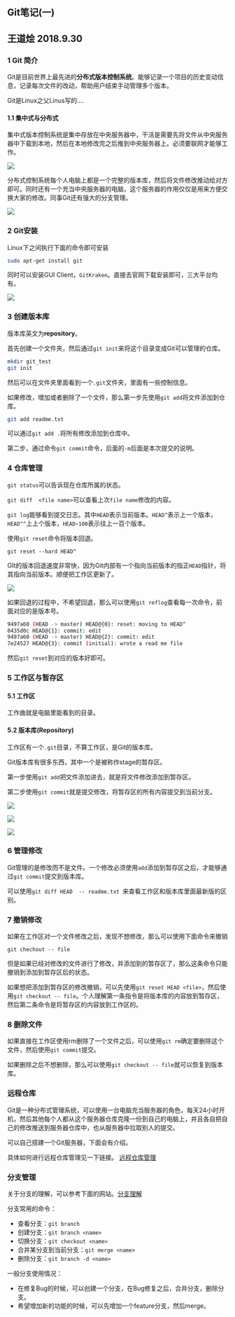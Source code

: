## Git笔记(一)
## 王道烩  2018.9.30

### 1 Git 简介

Git是目前世界上最先进的**分布式版本控制系统**。能够记录一个项目的历史变动信息，记录每次文件的改动，帮助用户结束手动管理多个版本。

Git是Linux之父Linus写的....

#### 1.1 集中式与分布式

集中式版本控制系统是集中存放在中央服务器中，干活是需要先将文件从中央服务器中下载到本地，然后在本地修改完之后推到中央服务器上。必须要联网才能够工作。

![](./images/集中式系统.jpeg)

分布式控制系统每个人电脑上都是一个完整的版本库，然后将文件修改推动给对方即可。同时还有一个充当中央服务器的电脑，这个服务器的作用仅仅是用来方便交换大家的修改。同事Git还有强大的分支管理。

![](./images/分布式系统.jpeg)

### 2 Git安装

Linux下之间执行下面的命令即可安装

```bash
sudo apt-get install git
```

同时可以安装GUI Client，`GitKraken`。直接去官网下载安装即可，三大平台均有。

![](./images/GitKraken.png)

### 3 创建版本库

版本库英文为**repository**。

首先创建一个文件夹，然后通过`git init`来将这个目录变成Git可以管理的仓库。

```bash
mkdir git_test
git init
```

然后可以在文件夹里面看到一个`.git`文件夹，里面有一些控制信息。

如果修改，增加或者删除了一个文件，那么第一步先使用`git add`将文件添加到仓库。

```bash
git add readme.txt
```
可以通过`git add .`将所有修改添加到仓库中。

第二步，通过命令`git commit`命令，后面的`-m`后面是本次提交的说明。

### 4 仓库管理

`git status`可以告诉现在仓库所属的状态。

`git diff  <file name>`可以查看上次`file name`修改的内容。

`git log`能够看到提交日志。其中`HEAD`表示当前版本。`HEAD^`表示上一个版本，`HEAD^^`上上个版本，`HEAD~100`表示往上一百个版本。

使用`git reset`命令将版本回退。

```
git reset --hard HEAD^
```

GIt的版本回退速度非常快，因为Git内部有一个指向当前版本的指正`HEAD`指针，将其指向当前版本。顺便把工作区更新了。

![](./images/Git指针.jpeg)

如果回退的过程中，不希望回退，那么可以使用`git reflog`查看每一次命令，前面对应的是版本号。

```bash
9497a60 (HEAD -> master) HEAD@{0}: reset: moving to HEAD^
0435d0c HEAD@{1}: commit: edit
9497a60 (HEAD -> master) HEAD@{2}: commit: edit
7e24527 HEAD@{3}: commit (initial): wrote a read me file
```

然后`git reset`到对应的版本好即可。

### 5 工作区与暂存区

#### 5.1 工作区

工作曲就是电脑里能看到的目录。

#### 5.2 版本库(Repository)

工作区有一个`.git`目录，不算工作区，是Git的版本库。

Git版本库有很多东西，其中一个是被称作stage的暂存区。

第一步使用`git add`把文件添加进去，就是将文件修改添加到暂存区。

第二步使用`git commit`就是提交修改，将暂存区的所有内容提交到当前分支。

![](./images/Git理解1.jpeg)

![](./images/Git理解2.jpeg)

![](./images/Git理解3.jpeg)

### 6 管理修改

Git管理的是修改而不是文件。一个修改必须使用`add`添加到暂存区之后，才能够通过`git commit`提交到版本库。

可以使用`git diff HEAD  -- readme.txt `来查看工作区和版本库里面最新版的区别。

### 7 撤销修改

如果在工作区对一个文件修改之后，发现不想修改，那么可以使用下面命令来撤销

`git chechout -- file`

但是如果已经对修改的文件进行了修改，并添加到的暂存区了，那么这条命令只能撤销到添加到暂存区后的状态。

如果想把添加到暂存区的修改撤销，可以先使用`git reset HEAD <file>`，然后使用`git checkout -- file`。个人理解第一条指令是将版本库的内容放到暂存区，然后第二条命令是将暂存区的内容放到工作区的。

### 8 删除文件

如果直接在工作区使用rm删除了一个文件之后，可以使用`git rm`确定要删除这个文件，然后使用`git commit`提交。

如果删除之后不想删除，那么可以使用`git checkout -- file`就可以恢复到版本库。

### 远程仓库

Git是一种分布式管理系统，可以使用一台电脑充当服务器的角色，每天24小时开机，然后其他每个人都从这个服务器仓库克隆一份到自己的电脑上，并且各自把自己的修改推送到服务器仓库中，也从服务器中拉取别人的提交。

可以自己搭建一个Git服务器，下面会有介绍。

具体如何进行远程仓库管理见一下链接。
[远程仓库管理](https://www.liaoxuefeng.com/wiki/0013739516305929606dd18361248578c67b8067c8c017b000/001374385852170d9c7adf13c30429b9660d0eb689dd43a000)

### 分支管理

关于分支的理解，可以参考下面的网站。[分支理解](https://www.liaoxuefeng.com/wiki/0013739516305929606dd18361248578c67b8067c8c017b000/001375840038939c291467cc7c747b1810aab2fb8863508000)

分支常用的命令：

- 查看分支：`git branch`
- 创建分支：`git branch <name>`
- 切换分支：`git checkout <name>`
- 合并某分支到当前分支：`git merge <name>`
- 删除分支：`git branch -d <name>`

一般分支使用情况：

- 在修复Bug的时候，可以创建一个分支，在Bug修复之后，合并分支，删除分支。
- 希望增加新的功能的时候，可以先增加一个feature分支，然后merge。
